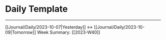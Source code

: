 # Daily Template 
---
[[Journal/Daily/2023-10-07|Yesterday]] <-> [[Journal/Daily/2023-10-09|Tomorrow]]
Week Summary: [[2023-W40]]
